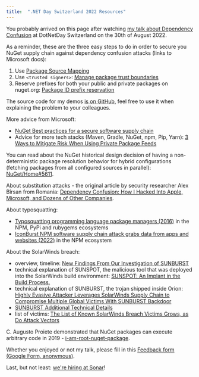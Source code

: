 ```yaml
---
title:  ".NET Day Switzerland 2022 Resources"
---
```


You probably arrived on this page after watching [my talk about Dependency Confusion](https://dotnetday.ch/speakers/andrei-epure.html) at DotNetDay Switzerland on the 30th of August 2022.

As a reminder, these are the three easy steps to do in order to secure you NuGet supply chain against dependency confusion attacks (links to Microsoft docs):

1. Use [Package Source Mapping](https://docs.microsoft.com/en-us/nuget/consume-packages/package-source-mapping)
2. Use `<trusted signers>`: [Manage package trust boundaries](https://docs.microsoft.com/en-us/nuget/consume-packages/installing-signed-packages)
3. Reserve prefixes for both your public and private packages on nuget.org: [Package ID prefix reservation](https://docs.microsoft.com/en-us/nuget/nuget-org/id-prefix-reservation)

The source code for my demos [is on GitHub](https://github.com/andreiepure/DependencyConfusionDemo), feel free to use it when explaining the problem to your colleagues.

More advice from Microsoft:
- [NuGet Best practices for a secure software supply chain](https://docs.microsoft.com/en-us/nuget/concepts/security-best-practices)
- Advice for more tech stacks (Maven, Gradle, NuGet, npm, Pip, Yarn): [3 Ways to Mitigate Risk When Using Private Package Feeds](https://azure.microsoft.com/en-us/resources/3-ways-to-mitigate-risk-using-private-package-feeds/)

You can read about the NuGet historical design decision of having a non-deterministic package resolution behavior for hybrid configurations (fetching packages from all configured sources in parallel): [NuGet/Home#5611](
https://github.com/NuGet/Home/issues/5611).

About substitution attacks - the original article by security researcher Alex Bîrsan from Romania: [Dependency Confusion: How I Hacked Into Apple, Microsoft, and Dozens of Other Companies](https://medium.com/@alex.birsan/dependency-confusion-4a5d60fec610).

About typosquatting:
- [Typosquatting programming language package managers (2016)](https://incolumitas.com/2016/06/08/typosquatting-package-managers/) in the NPM, PyPi and rubygems ecosystems
- [IconBurst NPM software supply chain attack grabs data from apps and websites (2022)](https://blog.reversinglabs.com/blog/iconburst-npm-software-supply-chain-attack-grabs-data-from-apps-websites) in the NPM ecosystem

About the SolarWinds breach:
- overview, timeline: [New Findings From Our Investigation of SUNBURST](https://orangematter.solarwinds.com/2021/01/11/new-findings-from-our-investigation-of-sunburst/)
- technical explanation of SUNSPOT, the malicious tool that was deployed into the SolarWinds build environment: [SUNSPOT: An Implant in the Build Process.](https://www.crowdstrike.com/blog/sunspot-malware-technical-analysis/)
- technical explanation of SUNBURST, the trojan shipped inside Orion: [Highly Evasive Attacker Leverages SolarWinds Supply Chain to Compromise Multiple Global Victims With SUNBURST Backdoor](https://www.mandiant.com/resources/blog/evasive-attacker-leverages-solarwinds-supply-chain-compromises-with-sunburst-backdoor)
- [SUNBURST Additional Technical Details](https://www.mandiant.com/resources/blog/sunburst-additional-technical-details)
- list of victims: [The List of Known SolarWinds Breach Victims Grows, as Do Attack Vectors](https://www.datacenterknowledge.com/security/list-known-solarwinds-breach-victims-grows-do-attack-vectors)

C. Augusto Proiete demonstrated that NuGet packages can execute arbitrary code in 2019 -  [i-am-root-nuget-package](https://github.com/augustoproiete/i-am-root-nuget-package).

Whether you enjoyed or not my talk, please fill in this [Feedback form (Google Form, anonymous)](https://forms.gle/t5JVPzQLUWQGy1vF9).

Last, but not least: [we're hiring at Sonar](https://www.sonarsource.com/company/careers/)! 
